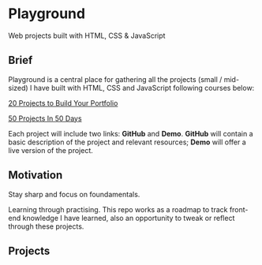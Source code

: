 # Playground

Web projects built with HTML, CSS &amp; JavaScript

## Brief

Playground is a central place for gathering all the projects (small / mid-sized) I have built with HTML, CSS and JavaScript following courses below:

[20 Projects to Build Your Portfolio](https://www.udemy.com/course/javascript-web-projects-to-build-your-portfolio-resume/)

[50 Projects In 50 Days](https://www.udemy.com/course/50-projects-50-days/)

Each project will include two links: **GitHub** and **Demo**. **GitHub** will contain a basic description of the project and relevant resources; **Demo** will offer a live version of the project.

## Motivation

Stay sharp and focus on foundamentals.

Learning through practising. This repo works as a roadmap to track front-end knowledge I have learned, also an opportunity to tweak or reflect through these projects.

## Projects
